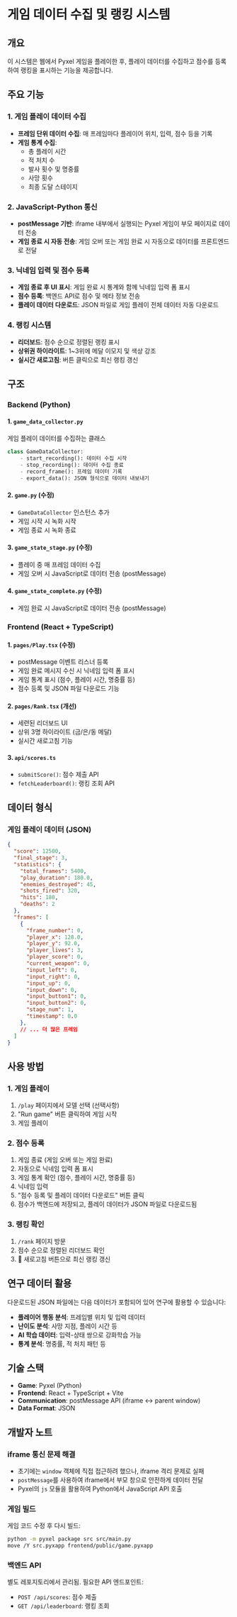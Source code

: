 # 게임 데이터 수집 및 랭킹 시스템

## 개요

이 시스템은 웹에서 Pyxel 게임을 플레이한 후, 플레이 데이터를 수집하고 점수를 등록하여 랭킹을 표시하는 기능을 제공합니다.

## 주요 기능

### 1. 게임 플레이 데이터 수집
- **프레임 단위 데이터 수집**: 매 프레임마다 플레이어 위치, 입력, 점수 등을 기록
- **게임 통계 수집**: 
  - 총 플레이 시간
  - 적 처치 수
  - 발사 횟수 및 명중률
  - 사망 횟수
  - 최종 도달 스테이지

### 2. JavaScript-Python 통신
- **postMessage 기반**: iframe 내부에서 실행되는 Pyxel 게임이 부모 페이지로 데이터 전송
- **게임 종료 시 자동 전송**: 게임 오버 또는 게임 완료 시 자동으로 데이터를 프론트엔드로 전달

### 3. 닉네임 입력 및 점수 등록
- **게임 종료 후 UI 표시**: 게임 완료 시 통계와 함께 닉네임 입력 폼 표시
- **점수 등록**: 백엔드 API로 점수 및 메타 정보 전송
- **플레이 데이터 다운로드**: JSON 파일로 게임 플레이 전체 데이터 자동 다운로드

### 4. 랭킹 시스템
- **리더보드**: 점수 순으로 정렬된 랭킹 표시
- **상위권 하이라이트**: 1~3위에 메달 이모지 및 색상 강조
- **실시간 새로고침**: 버튼 클릭으로 최신 랭킹 갱신

## 구조

### Backend (Python)

#### 1. `game_data_collector.py`
게임 플레이 데이터를 수집하는 클래스

```python
class GameDataCollector:
    - start_recording(): 데이터 수집 시작
    - stop_recording(): 데이터 수집 종료
    - record_frame(): 프레임 데이터 기록
    - export_data(): JSON 형식으로 데이터 내보내기
```

#### 2. `game.py` (수정)
- `GameDataCollector` 인스턴스 추가
- 게임 시작 시 녹화 시작
- 게임 종료 시 녹화 종료

#### 3. `game_state_stage.py` (수정)
- 플레이 중 매 프레임 데이터 수집
- 게임 오버 시 JavaScript로 데이터 전송 (postMessage)

#### 4. `game_state_complete.py` (수정)
- 게임 완료 시 JavaScript로 데이터 전송 (postMessage)

### Frontend (React + TypeScript)

#### 1. `pages/Play.tsx` (수정)
- postMessage 이벤트 리스너 등록
- 게임 완료 메시지 수신 시 닉네임 입력 폼 표시
- 게임 통계 표시 (점수, 플레이 시간, 명중률 등)
- 점수 등록 및 JSON 파일 다운로드 기능

#### 2. `pages/Rank.tsx` (개선)
- 세련된 리더보드 UI
- 상위 3명 하이라이트 (금/은/동 메달)
- 실시간 새로고침 기능

#### 3. `api/scores.ts`
- `submitScore()`: 점수 제출 API
- `fetchLeaderboard()`: 랭킹 조회 API

## 데이터 형식

### 게임 플레이 데이터 (JSON)

```json
{
  "score": 12500,
  "final_stage": 3,
  "statistics": {
    "total_frames": 5400,
    "play_duration": 180.0,
    "enemies_destroyed": 45,
    "shots_fired": 320,
    "hits": 180,
    "deaths": 2
  },
  "frames": [
    {
      "frame_number": 0,
      "player_x": 128.0,
      "player_y": 92.0,
      "player_lives": 3,
      "player_score": 0,
      "current_weapon": 0,
      "input_left": 0,
      "input_right": 0,
      "input_up": 0,
      "input_down": 0,
      "input_button1": 0,
      "input_button2": 0,
      "stage_num": 1,
      "timestamp": 0.0
    },
    // ... 더 많은 프레임
  ]
}
```

## 사용 방법

### 1. 게임 플레이
1. `/play` 페이지에서 모델 선택 (선택사항)
2. "Run game" 버튼 클릭하여 게임 시작
3. 게임 플레이

### 2. 점수 등록
1. 게임 종료 (게임 오버 또는 게임 완료)
2. 자동으로 닉네임 입력 폼 표시
3. 게임 통계 확인 (점수, 플레이 시간, 명중률 등)
4. 닉네임 입력
5. "점수 등록 및 플레이 데이터 다운로드" 버튼 클릭
6. 점수가 백엔드에 저장되고, 플레이 데이터가 JSON 파일로 다운로드됨

### 3. 랭킹 확인
1. `/rank` 페이지 방문
2. 점수 순으로 정렬된 리더보드 확인
3. 🔄 새로고침 버튼으로 최신 랭킹 갱신

## 연구 데이터 활용

다운로드된 JSON 파일에는 다음 데이터가 포함되어 있어 연구에 활용할 수 있습니다:

- **플레이어 행동 분석**: 프레임별 위치 및 입력 데이터
- **난이도 분석**: 사망 지점, 플레이 시간 등
- **AI 학습 데이터**: 입력-상태 쌍으로 강화학습 가능
- **통계 분석**: 명중률, 적 처치 패턴 등

## 기술 스택

- **Game**: Pyxel (Python)
- **Frontend**: React + TypeScript + Vite
- **Communication**: postMessage API (iframe ↔ parent window)
- **Data Format**: JSON

## 개발자 노트

### iframe 통신 문제 해결
- 초기에는 `window` 객체에 직접 접근하려 했으나, iframe 격리 문제로 실패
- `postMessage`를 사용하여 iframe에서 부모 창으로 안전하게 데이터 전달
- Pyxel의 `js` 모듈을 활용하여 Python에서 JavaScript API 호출

### 게임 빌드
게임 코드 수정 후 다시 빌드:
```bash
python -m pyxel package src src/main.py
move /Y src.pyxapp frontend/public/game.pyxapp
```

### 백엔드 API
별도 레포지토리에서 관리됨. 필요한 API 엔드포인트:
- `POST /api/scores`: 점수 제출
- `GET /api/leaderboard`: 랭킹 조회

